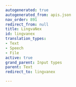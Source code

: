 ```yaml
---
autogenerated: true
autogenerated_from: apis.json
nav_order: 891
redirect_from: null
title: LingvaNex
id: lingvanex
translation_types:
- Text
- Speech
- File
active: true
grand_parent: Input types
parent: Text
redirect_to: lingvanex

---
```


